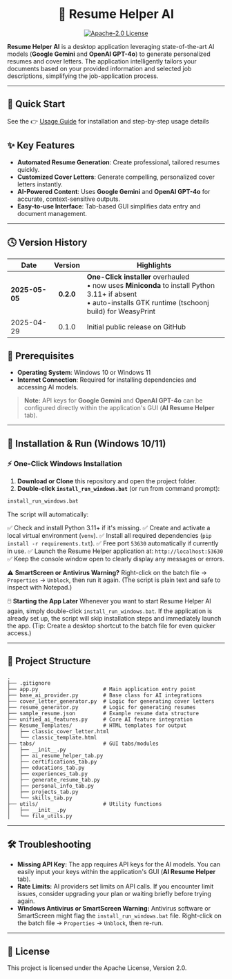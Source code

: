<h1 align="center">💼 Resume Helper AI</h1>

<p align="center">
  <a href="https://opensource.org/licenses/Apache-2.0">
    <img src="https://img.shields.io/badge/License-Apache_2.0-blue.svg" alt="Apache-2.0 License">
  </a>
</p>

**Resume Helper AI** is a desktop application leveraging state-of-the-art AI models (**Google Gemini** and **OpenAI GPT-4o**) to generate personalized resumes and cover letters. The application intelligently tailors your documents based on your provided information and selected job descriptions, simplifying the job-application process.

---

## 📖 Quick Start  
See the 👉 [Usage Guide](USAGE_GUIDE.md) for installation and step-by-step usage details

## ✨ Key Features

- **Automated Resume Generation**: Create professional, tailored resumes quickly.
- **Customized Cover Letters**: Generate compelling, personalized cover letters instantly.
- **AI-Powered Content**: Uses **Google Gemini** and **OpenAI GPT-4o** for accurate, context-sensitive outputs.
- **Easy-to-use Interface**: Tab-based GUI simplifies data entry and document management.

---

## 🕓 Version History

| Date | Version | Highlights |
|------|:------:|-----------|
| **2025-05-05** | **0.2.0** | **One-Click installer** overhauled<br>• now uses **Miniconda** to install Python 3.11+ if absent<br>• auto-installs GTK runtime (tschoonj build) for WeasyPrint |
| 2025-04-29 | 0.1.0 | Initial public release on GitHub |

## 📌 Prerequisites

- **Operating System**: Windows 10 or Windows 11
- **Internet Connection**: Required for installing dependencies and accessing AI models.

> **Note:** API keys for **Google Gemini** and **OpenAI GPT-4o** can be configured directly within the application's GUI (**AI Resume Helper** tab).

---

## 🚀 Installation & Run (Windows 10/11)

### ⚡ One-Click Windows Installation

1.  **Download or Clone** this repository and open the project folder.
2.  **Double-click `install_run_windows.bat`** (or run from command prompt):

```cmd
install_run_windows.bat
```

The script will automatically:

✅ Check and install Python 3.11+ if it's missing.
✅ Create and activate a local virtual environment (`venv`).
✅ Install all required dependencies (`pip install -r requirements.txt`).
✅ Free port `53630` automatically if currently in use.
✅ Launch the Resume Helper application at: `http://localhost:53630`
✅ Keep the console window open to clearly display any messages or errors.

⚠️ **SmartScreen or Antivirus Warning?**
Right-click on the batch file → `Properties` → `Unblock`, then run it again.
(The script is plain text and safe to inspect with Notepad.)

🖱️ **Starting the App Later**
Whenever you want to start Resume Helper AI again, simply double-click `install_run_windows.bat`.
If the application is already set up, the script will skip installation steps and immediately launch the app.
(Tip: Create a desktop shortcut to the batch file for even quicker access.)

---

## 📁 Project Structure

```text
.
├── .gitignore
├── app.py                     # Main application entry point
├── base_ai_provider.py        # Base class for AI integrations
├── cover_letter_generator.py  # Logic for generating cover letters
├── resume_generator.py        # Logic for generating resumes
├── sample_resume.json         # Example resume data structure
├── unified_ai_features.py     # Core AI feature integration
├── Resume_Templates/          # HTML templates for output
│   ├── classic_cover_letter.html
│   └── classic_template.html
├── tabs/                      # GUI tabs/modules
│   ├── __init__.py
│   ├── ai_resume_helper_tab.py
│   ├── certifications_tab.py
│   ├── educations_tab.py
│   ├── experiences_tab.py
│   ├── generate_resume_tab.py
│   ├── personal_info_tab.py
│   ├── projects_tab.py
│   └── skills_tab.py
├── utils/                     # Utility functions
│   ├── __init__.py
│   └── file_utils.py

```

---

## 🛠️ Troubleshooting

*   **Missing API Key:** The app requires API keys for the AI models. You can easily input your keys within the application's GUI (**AI Resume Helper** tab).
*   **Rate Limits:** AI providers set limits on API calls. If you encounter limit issues, consider upgrading your plan or waiting briefly before trying again.
*   **Windows Antivirus or SmartScreen Warning:** Antivirus software or SmartScreen might flag the `install_run_windows.bat` file. Right-click on the batch file → `Properties` → `Unblock`, then re-run.

---

## 📄 License

This project is licensed under the Apache License, Version 2.0. 

